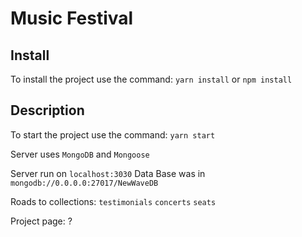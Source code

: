 # Music Festival

## Install

To install the project use the command: `yarn install` or `npm install`

## Description

To start the project use the command: `yarn start`

Server uses `MongoDB` and `Mongoose`

Server run on `localhost:3030`
Data Base was in `mongodb://0.0.0.0:27017/NewWaveDB`

Roads to collections: `testimonials` `concerts` `seats`

Project page: ?

